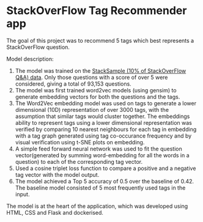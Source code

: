 # StackOverFlow Tag Recommender app
The goal of this project was to recommend 5 tags which best represents a StackOverFlow question.

Model description:
1. The model was trained on the [StackSample (10% of StackOverFlow Q&A) data](https://www.kaggle.com/stackoverflow/stacksample). Only those questions with a score of over 5 were considered, giving a total of 93,153 questions. 
2. The model was first trained word2vec models (using gensim) to generate embedding vectors for both the questions and the tags.
3. The Word2Vec embedding model was used on tags to generate a lower dimensional (10D) representation of over 3000 tags, with the assumption that similar tags would cluster together. The embeddings ability to represent tags using a lower dimensional representation was verified by comparing 
10 nearest neighbours for each tag in embedding with a tag graph generated using tag co-occurance frequency and by visual verification using t-SNE plots on embedding.
4. A simple feed forward neural network was used to fit the question vector(generated by summing word-embedding for all the words in a question) to each of the corresponding tag vector.
5. Used a cosine triplet loss function to compare a positive and a negative tag vector with the model output.
6. The model achieved a Top 5 accuracy of 0.5 over the baseline of 0.42. The baseline model consisted of 5 most frequently used tags in the input.

The model is at the heart of the application, which was developed using HTML, CSS and Flask and dockerised. 
